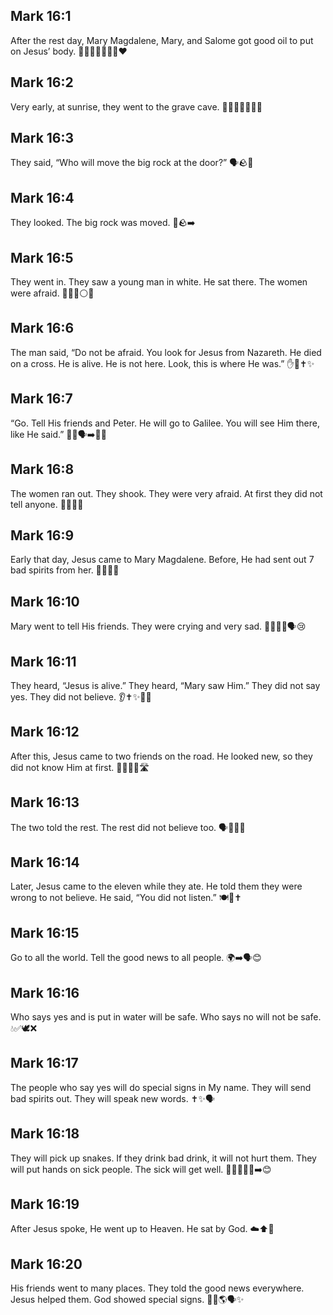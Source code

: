 ## Mark 16:1
After the rest day, Mary Magdalene, Mary, and Salome got good oil to put on Jesus’ body. 🧴👩‍🦰👩‍🦳👩‍🦱❤️
## Mark 16:2
Very early, at sunrise, they went to the grave cave. 🌅🚶‍♀️🚶‍♀️🚶‍♀️
## Mark 16:3
They said, “Who will move the big rock at the door?” 🗣️🪨🚪
## Mark 16:4
They looked. The big rock was moved. 👀🪨➡️
## Mark 16:5
They went in. They saw a young man in white. He sat there. The women were afraid. 🚶‍♀️👗⚪😲
## Mark 16:6
The man said, “Do not be afraid. You look for Jesus from Nazareth. He died on a cross. He is alive. He is not here. Look, this is where He was.” ✋🙂✝️✨
## Mark 16:7
“Go. Tell His friends and Peter. He will go to Galilee. You will see Him there, like He said.” 🏃‍♀️🗣️➡️🌄👀
## Mark 16:8
The women ran out. They shook. They were very afraid. At first they did not tell anyone. 🏃‍♀️😨🤐
## Mark 16:9
Early that day, Jesus came to Mary Magdalene. Before, He had sent out 7 bad spirits from her. 🌅👩‍🦰✨
## Mark 16:10
Mary went to tell His friends. They were crying and very sad. 👩‍🦰🏃‍♀️🗣️😢
## Mark 16:11
They heard, “Jesus is alive.” They heard, “Mary saw Him.” They did not say yes. They did not believe. 👂✝️✨🙅‍♂️
## Mark 16:12
After this, Jesus came to two friends on the road. He looked new, so they did not know Him at first. 🚶‍♂️🚶‍♀️🛣️
## Mark 16:13
The two told the rest. The rest did not believe too. 🗣️👥🙅‍♀️
## Mark 16:14
Later, Jesus came to the eleven while they ate. He told them they were wrong to not believe. He said, “You did not listen.” 🍽️👥✝️
## Mark 16:15
<jesus>Go to all the world. Tell the good news to all people.</jesus> 🌍➡️🗣️😊
## Mark 16:16
<jesus>Who says yes and is put in water will be safe. Who says no will not be safe.</jesus> 💧✅🕊️❌
## Mark 16:17
<jesus>The people who say yes will do special signs in My name. They will send bad spirits out. They will speak new words.</jesus> ✝️✨🗣️
## Mark 16:18
<jesus>They will pick up snakes. If they drink bad drink, it will not hurt them. They will put hands on sick people. The sick will get well.</jesus> 🐍🥤🚫🤲🤒➡️😊
## Mark 16:19
After Jesus spoke, He went up to Heaven. He sat by God. ☁️⬆️👑
## Mark 16:20
His friends went to many places. They told the good news everywhere. Jesus helped them. God showed special signs. 🚶‍♂️🌎🗣️✨

